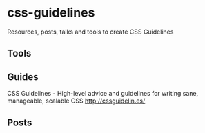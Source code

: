 # css-guidelines
Resources, posts, talks and tools to create CSS Guidelines

## Tools

## Guides

CSS Guidelines - High-level advice and guidelines for writing sane, manageable, scalable CSS
http://cssguidelin.es/

## Posts
